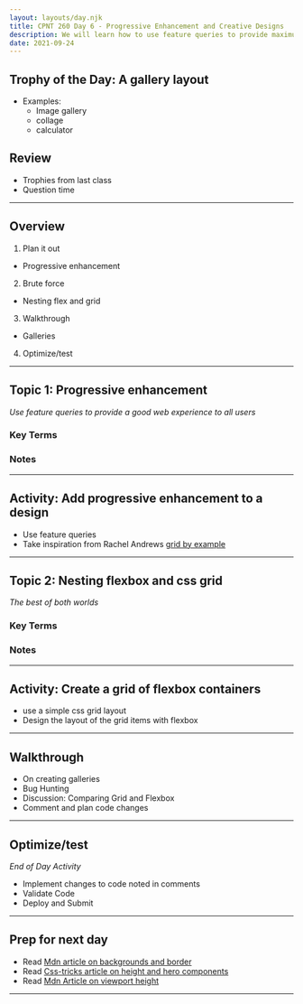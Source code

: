 ```yaml
---
layout: layouts/day.njk
title: CPNT 260 Day 6 - Progressive Enhancement and Creative Designs
description: We will learn how to use feature queries to provide maximum browser support for different layouts. Along with this, we will continue learning about CSS Grid and look at how it can be used with Flexbox.
date: 2021-09-24
---
```


## Trophy of the Day: A gallery layout
- Examples:
  - Image gallery
  - collage
  - calculator

## Review
- Trophies from last class
- Question time

---
## Overview
1. Plan it out
  - Progressive enhancement
2. Brute force
  - Nesting flex and grid
3. Walkthrough
  - Galleries
4. Optimize/test

---
## Topic 1: Progressive enhancement
_Use feature queries to provide a good web experience to all users_

### Key Terms

### Notes

---
## Activity: Add progressive enhancement to a design
- Use feature queries
- Take inspiration from Rachel Andrews [grid by example](https://gridbyexample.com)

---
## Topic 2: Nesting flexbox and css grid
_The best of both worlds_

### Key Terms

### Notes

---
## Activity: Create a grid of flexbox containers
- use a simple css grid layout
- Design the layout of the grid items with flexbox

---
## Walkthrough
- On creating galleries
- Bug Hunting
- Discussion: Comparing Grid and Flexbox
- Comment and plan code changes
---
## Optimize/test
_End of Day Activity_
- Implement changes to code noted in comments
- Validate Code
- Deploy and Submit
---
## Prep for next day
- Read [Mdn article on backgrounds and border](https://developer.mozilla.org/en-US/docs/Learn/CSS/Building_blocks/Backgrounds_and_borders)
- Read [Css-tricks article on height and hero components](https://css-tricks.com/fun-tip-use-calc-to-change-the-height-of-a-hero-component/)
- Read [Mdn Article on viewport height](https://developer.mozilla.org/en-US/docs/Web/CSS/Viewport_concepts)
---
